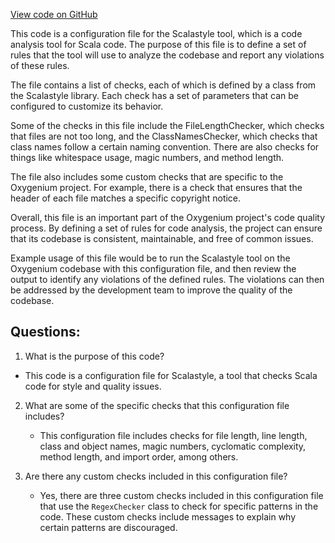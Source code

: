 [View code on GitHub](https://github.com/oxygenium/oxygenium/project/scalastyle-config.xml)

This code is a configuration file for the Scalastyle tool, which is a code analysis tool for Scala code. The purpose of this file is to define a set of rules that the tool will use to analyze the codebase and report any violations of these rules. 

The file contains a list of checks, each of which is defined by a class from the Scalastyle library. Each check has a set of parameters that can be configured to customize its behavior. 

Some of the checks in this file include the FileLengthChecker, which checks that files are not too long, and the ClassNamesChecker, which checks that class names follow a certain naming convention. There are also checks for things like whitespace usage, magic numbers, and method length. 

The file also includes some custom checks that are specific to the Oxygenium project. For example, there is a check that ensures that the header of each file matches a specific copyright notice. 

Overall, this file is an important part of the Oxygenium project's code quality process. By defining a set of rules for code analysis, the project can ensure that its codebase is consistent, maintainable, and free of common issues. 

Example usage of this file would be to run the Scalastyle tool on the Oxygenium codebase with this configuration file, and then review the output to identify any violations of the defined rules. The violations can then be addressed by the development team to improve the quality of the codebase.
## Questions: 
 1. What is the purpose of this code?
   - This code is a configuration file for Scalastyle, a tool that checks Scala code for style and quality issues.

2. What are some of the specific checks that this configuration file includes?
   - This configuration file includes checks for file length, line length, class and object names, magic numbers, cyclomatic complexity, method length, and import order, among others.

3. Are there any custom checks included in this configuration file?
   - Yes, there are three custom checks included in this configuration file that use the `RegexChecker` class to check for specific patterns in the code. These custom checks include messages to explain why certain patterns are discouraged.